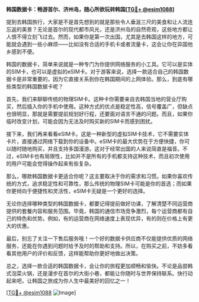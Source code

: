 **韩国数据卡：畅游首尔、济州岛，随心所欲玩转韩国[[TG💪+ @esim1088](https://t.me/s/esim1088)]**

提到去韩国旅行，大家是不是首先想到的就是那些令人垂涎三尺的美食和让人流连忘返的美景？无论是首尔的现代都市风光，还是济州岛的自然奇观，这些地方都让人恨不得立刻飞过去。然而，如果你是第一次出国，尤其是去韩国这样的地方，可能就会遇到一些小麻烦——比如没有合适的手机卡或者流量卡，这会让你在异国他乡感到不便。

韩国的数据卡，简单来说就是一种专门为你提供网络服务的小工具。它可以是实体的SIM卡，也可以是虚拟的eSIM卡。对于游客来说，选择一款适合自己的韩国数据卡是非常重要的，因为它直接关系到你在韩国期间的上网体验。那么，到底有哪些类型的韩国数据卡呢？

首先，我们来聊聊传统的物理SIM卡。这种卡你需要亲自去韩国当地的营业厅购买，然后插入你的手机中使用。这种方式的优点是稳定性高，信号覆盖广，但缺点也很明显，那就是需要提前规划好行程，还要面对语言不通的问题。而且，如果你临时改变计划，可能会因为无法及时购买新的SIM卡而感到困扰。

接下来，我们再来看看eSIM卡。这是一种新型的虚拟SIM卡技术，它不需要实体卡片，直接通过网络下载到你的设备中。eSIM卡的最大优势在于方便快捷，你可以随时随地购买，并且支持多国漫游。这对于经常出国的人来说简直是福音。不过，eSIM卡也有局限性，比如并不是所有的手机都支持这种技术，而且初次使用的用户可能会觉得操作起来有些复杂。

那么，哪款韩国数据卡更适合你呢？这主要取决于你的需求和习惯。如果你喜欢传统的方式，追求稳定性和可靠性，那么传统的物理SIM卡可能是你的首选；而如果你更倾向于便捷性和灵活性，eSIM卡无疑是一个更好的选择。

无论你选择哪种类型的韩国数据卡，都要记得提前做好功课，了解清楚不同运营商提供的套餐内容和服务范围。毕竟，韩国的通信市场竞争激烈，每个运营商都有自己的特色和优势。例如，有的运营商在网络速度上表现优异，有的则在价格上有更大的优惠。

最后，别忘了关注一下售后服务哦！一个好的数据卡供应商不仅能提供优质的网络服务，还能在你遇到问题时给予及时的帮助和支持。所以，在购买之前，不妨多看看其他用户的评价和反馈，这样能帮助你更好地做出决策。

总之，选择一款合适的韩国数据卡，会让你的旅程更加顺畅和愉快。不论是品尝韩式泡菜火锅，还是漫步在首尔的大街小巷，都能让你随时与世界保持联系。快行动起来吧，让韩国之旅成为你人生中最美好的回忆之一！

[[TG💪+ @esim1088](https://t.me/s/esim1088) ![Image](https://i.postimg.cc/4NQfJmqS/Snipaste-2025-05-13-00-14-12.png)]